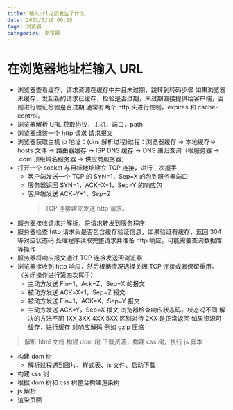 ```yaml
---
title: 输入url之后发生了什么
date: 2021/3/18 00:15
tags: 浏览器
categories: 浏览器
---
```


# 在浏览器地址栏输入 URL

- 浏览器查看缓存，请求资源在缓存中并且未过期，跳转到转码步骤 如果浏览器未缓存，发起新的请求已缓存，检验是否过期，未过期直接提供给客户端，否则进行验证检验是否过期 通常有两个 http 头进行控制，expires 和 cache-control。
- 浏览器解析 URL 获取协议，主机，端口，path
- 浏览器组装一个 http 请求 请求报文
- 浏览器获取主机 ip 地址：(dns 解析过程)过程：浏览器缓存 -> 本地缓存-> hosts 文件 -> 路由器缓存 -> ISP DNS 缓存 -> DNS 递归查询（根服务器 -> .com 顶级域名服务器 -> 供应商服务器）
- 打开一个 socket 与目标地址建立 TCP 连接，进行三次握手
  - 客户端发送一个 TCP 的 SYN=1，Sep=X 的包到服务器端口
  - 服务器返回 SYN=1，ACK=X+1，Sep=Y 的响应包
  - 客户端发送 ACK=Y+1，Sep=Z
    > TCP 连接建立发送 http 请求。
- 服务器接收请求并解析，将请求转发到服务程序
- 服务器检查 http 请求头是否包含缓存验证信息，如果验证有缓存，返回 304 等对应状态码
  处理程序读取完整请求并准备 http 响应，可能需要查询数据库等操作
- 服务器将响应报文通过 TCP 连接发送回浏览器
- 浏览器接收到 http 响应，然后根据情况选择关闭 TCP 连接或者保留重用。（关闭操作进行第四次挥手）
  - 主动方发送 Fin=1，Ack=Z，Sep=X 的报文
  - 被动方发送 ACK=X+1，Sep=Z 报文
  - 被动方发送 Fin=1，ACK=X，Sep=Y 报文
  - 主动方发送 ACK=Y，Sep=X 报文
    浏览器检查响应状态码。状态吗不同 解决的方法不同 1XX 3XX 4XX 5XX 区别对待 2XX 是正常返回
    如果资源可缓存，进行缓存
    对响应解码 例如 gzip 压缩

> 解析 html 文档 构建 dom 树 下载资源，构建 css 树，执行 js 脚本

- 构建 dom 树
  - 解析过程遇到图片、样式表、js 文件、启动下载
- 构建 css 树
- 根据 dom 树和 css 树整合构建渲染树
- js 解析
- 渲染页面
